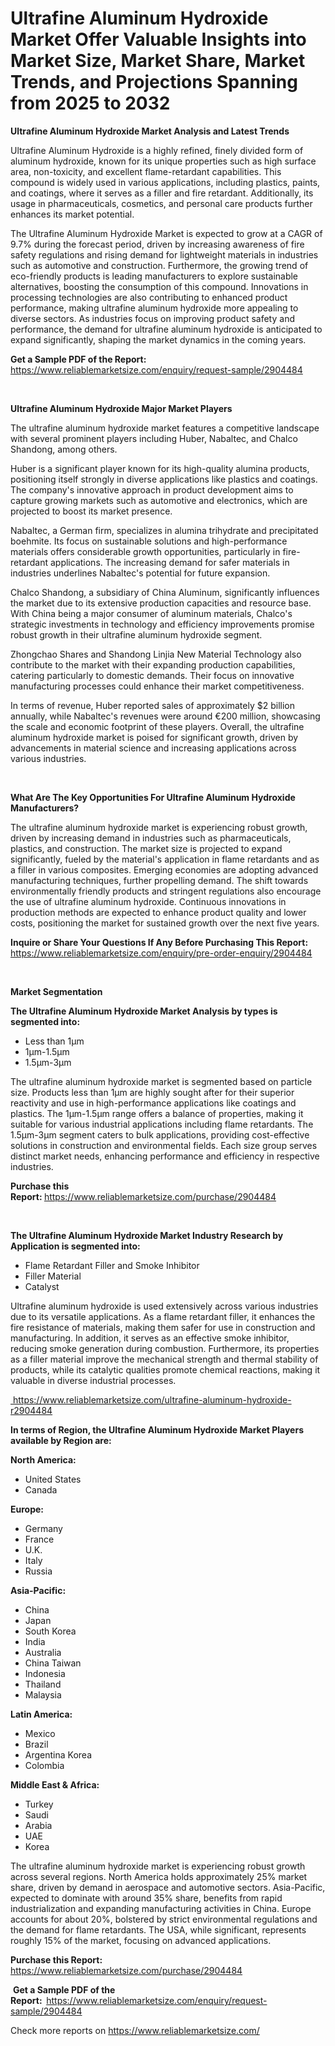 <p><h1>Ultrafine Aluminum Hydroxide Market Offer Valuable Insights into Market Size, Market Share, Market Trends, and Projections Spanning from 2025 to 2032</h1></p><p><strong>Ultrafine Aluminum Hydroxide Market Analysis and Latest Trends</strong></p>
<p><p>Ultrafine Aluminum Hydroxide is a highly refined, finely divided form of aluminum hydroxide, known for its unique properties such as high surface area, non-toxicity, and excellent flame-retardant capabilities. This compound is widely used in various applications, including plastics, paints, and coatings, where it serves as a filler and fire retardant. Additionally, its usage in pharmaceuticals, cosmetics, and personal care products further enhances its market potential.</p><p>The Ultrafine Aluminum Hydroxide Market is expected to grow at a CAGR of 9.7% during the forecast period, driven by increasing awareness of fire safety regulations and rising demand for lightweight materials in industries such as automotive and construction. Furthermore, the growing trend of eco-friendly products is leading manufacturers to explore sustainable alternatives, boosting the consumption of this compound. Innovations in processing technologies are also contributing to enhanced product performance, making ultrafine aluminum hydroxide more appealing to diverse sectors. As industries focus on improving product safety and performance, the demand for ultrafine aluminum hydroxide is anticipated to expand significantly, shaping the market dynamics in the coming years.</p></p>
<p><strong>Get a Sample PDF of the Report:&nbsp;</strong> <a href="https://www.reliablemarketsize.com/enquiry/request-sample/2904484?utm_campaign=3126&utm_medium=2&utm_source=Github&utm_content=ia&utm_term=11032025&utm_id=ultrafine-aluminum-hydroxide">https://www.reliablemarketsize.com/enquiry/request-sample/2904484</a></p>
<p>&nbsp;</p>
<p><strong>Ultrafine Aluminum Hydroxide Major Market Players</strong></p>
<p><p>The ultrafine aluminum hydroxide market features a competitive landscape with several prominent players including Huber, Nabaltec, and Chalco Shandong, among others. </p><p>Huber is a significant player known for its high-quality alumina products, positioning itself strongly in diverse applications like plastics and coatings. The company's innovative approach in product development aims to capture growing markets such as automotive and electronics, which are projected to boost its market presence.</p><p>Nabaltec, a German firm, specializes in alumina trihydrate and precipitated boehmite. Its focus on sustainable solutions and high-performance materials offers considerable growth opportunities, particularly in fire-retardant applications. The increasing demand for safer materials in industries underlines Nabaltec's potential for future expansion.</p><p>Chalco Shandong, a subsidiary of China Aluminum, significantly influences the market due to its extensive production capacities and resource base. With China being a major consumer of aluminum materials, Chalco's strategic investments in technology and efficiency improvements promise robust growth in their ultrafine aluminum hydroxide segment.</p><p>Zhongchao Shares and Shandong Linjia New Material Technology also contribute to the market with their expanding production capabilities, catering particularly to domestic demands. Their focus on innovative manufacturing processes could enhance their market competitiveness.</p><p>In terms of revenue, Huber reported sales of approximately $2 billion annually, while Nabaltec's revenues were around €200 million, showcasing the scale and economic footprint of these players. Overall, the ultrafine aluminum hydroxide market is poised for significant growth, driven by advancements in material science and increasing applications across various industries.</p></p>
<p>&nbsp;</p>
<p><strong>What Are The Key Opportunities For Ultrafine Aluminum Hydroxide Manufacturers?</strong></p>
<p><p>The ultrafine aluminum hydroxide market is experiencing robust growth, driven by increasing demand in industries such as pharmaceuticals, plastics, and construction. The market size is projected to expand significantly, fueled by the material's application in flame retardants and as a filler in various composites. Emerging economies are adopting advanced manufacturing techniques, further propelling demand. The shift towards environmentally friendly products and stringent regulations also encourage the use of ultrafine aluminum hydroxide. Continuous innovations in production methods are expected to enhance product quality and lower costs, positioning the market for sustained growth over the next five years.</p></p>
<p><strong>Inquire or Share Your Questions If Any Before Purchasing This Report:</strong> <a href="https://www.reliablemarketsize.com/enquiry/pre-order-enquiry/2904484?utm_campaign=3126&utm_medium=2&utm_source=Github&utm_content=ia&utm_term=11032025&utm_id=ultrafine-aluminum-hydroxide">https://www.reliablemarketsize.com/enquiry/pre-order-enquiry/2904484</a></p>
<p>&nbsp;</p>
<p><strong>Market Segmentation</strong></p>
<p><strong>The Ultrafine Aluminum Hydroxide Market Analysis by types is segmented into:</strong></p>
<p><ul><li>Less than 1μm</li><li>1μm-1.5μm</li><li>1.5μm-3μm</li></ul></p>
<p><p>The ultrafine aluminum hydroxide market is segmented based on particle size. Products less than 1μm are highly sought after for their superior reactivity and use in high-performance applications like coatings and plastics. The 1μm-1.5μm range offers a balance of properties, making it suitable for various industrial applications including flame retardants. The 1.5μm-3μm segment caters to bulk applications, providing cost-effective solutions in construction and environmental fields. Each size group serves distinct market needs, enhancing performance and efficiency in respective industries.</p></p>
<p><strong>Purchase this Report:&nbsp;</strong><a href="https://www.reliablemarketsize.com/purchase/2904484?utm_campaign=3126&utm_medium=2&utm_source=Github&utm_content=ia&utm_term=11032025&utm_id=ultrafine-aluminum-hydroxide">https://www.reliablemarketsize.com/purchase/2904484</a></p>
<p>&nbsp;</p>
<p><strong>The Ultrafine Aluminum Hydroxide Market Industry Research by Application is segmented into:</strong></p>
<p><ul><li>Flame Retardant Filler and Smoke Inhibitor</li><li>Filler Material</li><li>Catalyst</li></ul></p>
<p><p>Ultrafine aluminum hydroxide is used extensively across various industries due to its versatile applications. As a flame retardant filler, it enhances the fire resistance of materials, making them safer for use in construction and manufacturing. In addition, it serves as an effective smoke inhibitor, reducing smoke generation during combustion. Furthermore, its properties as a filler material improve the mechanical strength and thermal stability of products, while its catalytic qualities promote chemical reactions, making it valuable in diverse industrial processes.</p></p>
<p><a href="https://www.reliablemarketsize.com/ultrafine-aluminum-hydroxide-r2904484?utm_campaign=3126&utm_medium=2&utm_source=Github&utm_content=ia&utm_term=11032025&utm_id=ultrafine-aluminum-hydroxide">&nbsp;https://www.reliablemarketsize.com/ultrafine-aluminum-hydroxide-r2904484</a></p>
<p><strong>In terms of Region, the Ultrafine Aluminum Hydroxide Market Players available by Region are:</strong></p>
<p>
    <p> <strong> North America: </strong>
        <ul>
            <li>United States</li>
            <li>Canada</li>
        </ul>
        </p> 
    <p> <strong> Europe: </strong>
        <ul>
            <li>Germany</li>
            <li>France</li>
            <li>U.K.</li>
            <li>Italy</li>
            <li>Russia</li>
        </ul>
        </p> 
    <p> <strong> Asia-Pacific: </strong>
        <ul>
            <li>China</li>
            <li>Japan</li>
            <li>South Korea</li>
            <li>India</li>
            <li>Australia</li>
            <li>China Taiwan</li>
            <li>Indonesia</li>
            <li>Thailand</li>
            <li>Malaysia</li>
        </ul>
        </p> 
    <p> <strong> Latin America: </strong>
        <ul>
            <li>Mexico</li>
            <li>Brazil</li>
            <li>Argentina Korea</li>
            <li>Colombia</li>
        </ul>
        </p> 
    <p> <strong> Middle East & Africa: </strong>
        <ul>
            <li>Turkey</li>
            <li>Saudi</li>
            <li>Arabia</li>
            <li>UAE</li>
            <li>Korea</li>
        </ul>
    </p>
    </p>
<p><p>The ultrafine aluminum hydroxide market is experiencing robust growth across several regions. North America holds approximately 25% market share, driven by demand in aerospace and automotive sectors. Asia-Pacific, expected to dominate with around 35% share, benefits from rapid industrialization and expanding manufacturing activities in China. Europe accounts for about 20%, bolstered by strict environmental regulations and the demand for flame retardants. The USA, while significant, represents roughly 15% of the market, focusing on advanced applications.</p></p>
<p><strong>Purchase this Report: </strong><a href="https://www.reliablemarketsize.com/purchase/2904484?utm_campaign=3126&utm_medium=2&utm_source=Github&utm_content=ia&utm_term=11032025&utm_id=ultrafine-aluminum-hydroxide">https://www.reliablemarketsize.com/purchase/2904484</a></p>
<p>&nbsp;<strong>Get a Sample PDF of the Report:&nbsp;&nbsp;</strong><a href="https://www.reliablemarketsize.com/enquiry/request-sample/2904484?utm_campaign=3126&utm_medium=2&utm_source=Github&utm_content=ia&utm_term=11032025&utm_id=ultrafine-aluminum-hydroxide">https://www.reliablemarketsize.com/enquiry/request-sample/2904484</a></p>
<p><strong></strong></p>
<p>Check more reports on <a href="https://www.reliablemarketsize.com/?utm_campaign=3126&utm_medium=2&utm_source=Github&utm_content=ia&utm_term=11032025&utm_id=ultrafine-aluminum-hydroxide">https://www.reliablemarketsize.com/</a></p>